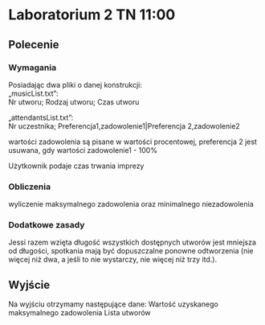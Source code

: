 # Laboratorium 2 TN 11:00

## Polecenie

### Wymagania
Posiadając dwa pliki o danej konstrukcji: \
„musicList.txt”: \
Nr utworu; Rodzaj utworu; Czas utworu

„attendantsList.txt”: \
Nr uczestnika; Preferencja1,zadowolenie1|Preferencja 2,zadowolenie2

wartości zadowolenia są pisane w wartości procentowej, 
preferencja 2 jest usuwana, gdy wartości zadowolenie1 - 100%

Użytkownik podaje czas trwania imprezy

### Obliczenia

wyliczenie maksymalnego zadowolenia oraz minimalnego niezadowolenia

### Dodatkowe zasady

Jessi razem wzięta długość wszystkich dostępnych utworów jest mniejsza od długości, spotkania mają być dopuszczalne 
ponowne odtworzenia (nie więcej niż dwa, a jeśli to nie wystarczy, nie więcej niż trzy itd.). 

## Wyjście

Na wyjściu otrzymamy następujące dane:
Wartość uzyskanego maksymalnego zadowolenia
Lista utworów


